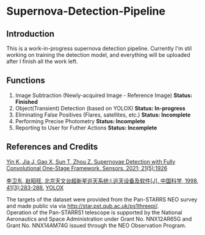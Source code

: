 # Supernova-Detection-Pipeline

## Introduction
This is a work-in-progress supernova detection pipeline. Currently I'm stil working on training the detection model, and everything will be uploaded after I finish all the work left.

## Functions
1. Image Subtraction (Newly-acquired Image - Reference Image) **Status: Finished**
2. Object(Transient) Detection (based on YOLOX)   **Status: In-progress**
3. Eliminating False Positives (Flares, satellites, etc.) **Status: Incomplete**
4. Performing Precise Photometry **Status: Incomplete**
5. Reporting to User for Futher Actions **Status: Incomplete**

## References and Credits
[Yin K, Jia J, Gao X, Sun T, Zhou Z. Supernovae Detection with Fully Convolutional One-Stage Framework. Sensors. 2021; 21(5):1926](https://www.mdpi.com/1424-8220/21/5/1926)   

[李卫东, 赵昭旺. 北京天文台超新星巡天系统:Ⅰ.巡天设备及软件[J]. 中国科学, 1998, 41(3):283-288.](http://qikan.cqvip.com/Qikan/Article/Detail?id=2931272)
[YOLOX](https://github.com/Megvii-BaseDetection/YOLOX)

The targets of the dataset were provided from the Pan-STARRS NEO survey and made public via via http://star.pst.qub.ac.uk/ps1threepi/.  
Operation of the Pan-STARRS1 telescope is supported by the National Aeronautics and Space Administration under Grant No. NNX12AR65G and Grant No. NNX14AM74G issued through the NEO Observation Program.

